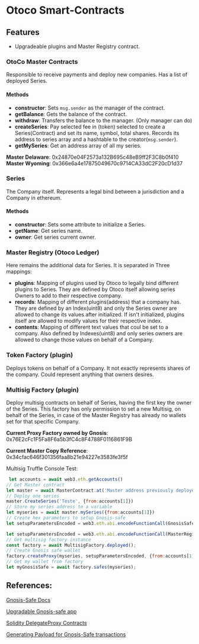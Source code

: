 # Otoco Smart-Contracts

## Features


- Upgradeable plugins and Master Registry contract.

### OtoCo Master Contracts
Responsible to receive payments and deploy new companies. Has a list of deployed Series.

#### Methods
- **constructor**: Sets `msg.sender` as the manager of the contract.
- **getBalance**: Gets the balance of the contract.
- **withdraw**: Transfers the balance to the manager. (Only manager can do)
- **createSeries**: Pay selected fee in (token) selected to create a Series(Contract) and set its name, symbol, total shares. Records its address to series array and a hashtable to the creator(`msg.sender`).
- **getMySeries**: Get an address array of all my series.

**Master Delaware**: 0x24870e04F2573a132B695c48eB9ff2F3C8b0f410
**Master Wyoming**: 0x366e6a4e17875049670c9714CA33dC2F20cD1d37

### Series
The Company itself. Represents a legal bind between a jurisdiction and a Company in ethereum.

#### Methods
- **constructor**: Sets some attribute to initialize a Series.
- **getName**: Get series name.
- **owner**: Get series current owner.

### Master Registry (Otoco Ledger)
Here remains the additional data for Series. It is separated in Three mappings:

- **plugins**: Mapping of plugins used by Otoco to legally bind different plugins to Series. They are defined by Otoco itself allowing series Owners to add to their respective company.
- **records**: Mapping of different plugins(address) that a company has. They are defined by an Index(uint8) and only the Series owner are allowed to change its values after initialized. If isn't initialized, plugins itself are allowed to modify values for their respective index.
- **contents**: Mapping of different text values that coul be set to a company. Also defined by Indexes(uint8) and only series owners are allowed to change those values on behalf of a Company.

### Token Factory (plugin)
Deploys tokens on behalf of a Company. It not exactly represents shares of the company. Could represent anything that owners desires.

### Multisig Factory (plugin)
Deploy multisig contracts on behalf of Series, having the first key the owner of the Series. This factory has only permission to set a new Multisig, on behalf of the Series, in case of the Master Registry has already no wallets set for that specific Company.

**Current Proxy Factory owned by Gnosis**: 0x76E2cFc1F5Fa8F6a5b3fC4c8F4788F0116861F9B

**Current Master Copy Reference**: 0x34cfac646f301356faa8b21e94227e3583fe3f5f

Multisig Truffle Console Test:
```js
 let accounts = await web3.eth.getAccounts()
// Get Master contract
let master = await MasterContract.at('Master address previously deployed');
// Deploy one series
master.CreateSeries('Teste', {from:accounts[1]})
// Store my series address to a variable
let myseries = await master.mySeries({from:accounts[1]})
// Create hex parameters to setup Gnosis-safe
let setupParametersEncoded = web3.eth.abi.encodeFunctionCall(GnosisSafe.abi[36], [[accounts[1]], 1, '0x0000000000000000000000000000000000000000', '0x0', '0x0000000000000000000000000000000000000000', '0x0000000000000000000000000000000000000000', 0, '0x0000000000000000000000000000000000000000']);

let setupParametersEncoded = web3.eth.abi.encodeFunctionCall(MasterRegistry.abi[5], []);
// Get multisig factory instance
const factory = await MultisigFactory.deployed();
// Create Gnosis safe wallet
factory.createProxy(myseries, setupParametersEncoded, {from:accounts[1]});
// Get my wallet from factory
let myGnosisSafe = await factory.safes(myseries);
```

## References:

[Gnosis-Safe Docs](https://gnosis-safe.readthedocs.io/_/downloads/en/v1.0.0/pdf/)

[Upgradable Gnosis-safe app](https://blog.openzeppelin.com/upgrades-app-for-gnosis-safe/)

[Solidity DelegateProxy Contracts](https://blog.gnosis.pm/solidity-delegateproxy-contracts-e09957d0f201)

[Generating Payload for Gnosis-Safe transactions](https://ethereum.stackexchange.com/questions/82981/how-to-generate-data-payload-for-a-smart-contract-transaction-programmatically)

